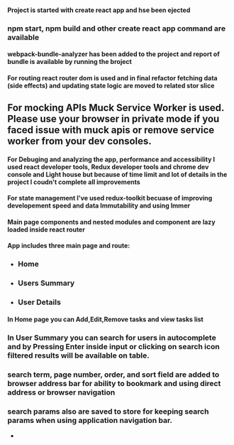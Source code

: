 #### Project is started with create react app and hse been ejected

### npm start, npm build and other create react app command are available
#### webpack-bundle-analyzer has been added to the project and report of bundle is available by running the broject 

#### For routing react router dom is used and in final refactor fetching data (side effects) and updating state logic are moved to related stor slice

## For mocking APIs Muck Service Worker is used. Please use your browser in private mode if you faced issue with muck apis or remove service worker from your dev consoles.

#### For Debuging and analyzing the app, performance and accessibility I used react developer tools, Redux developer tools and chrome dev console and Light house but because of time limit and lot of details in the project I coudn't complete all improvements

#### For state management I've used redux-toolkit becuase of improving developement speed and data Immutability and using Immer

#### Main page components and nested modules and component are lazy loaded inside react router


#### App includes three main page and route:

- ### Home
- ### Users Summary
- ### User Details

#### In Home page you can Add,Edit,Remove tasks and view tasks list

### In User Summary you can search for users in autocomplete and by Pressing Enter inside input or clicking on search icon filtered results will be available on table.
### search term, page number, order, and sort field are added to browser address bar for ability to bookmark and using direct address or browser navigation

### search params also are saved to store for keeping search params when using application navigation bar.
-


